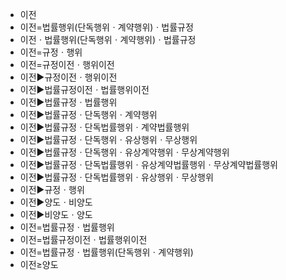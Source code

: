 - 이전
- 이전=법률행위(단독행위ㆍ계약행위)ㆍ법률규정
- 이전ㆍ법률행위(단독행위ㆍ계약행위)ㆍ법률규정
- 이전=규정ㆍ행위
- 이전=규정이전ㆍ행위이전
- 이전▶️규정이전ㆍ행위이전
- 이전▶️법률규정이전ㆍ법률행위이전
- 이전▶️법률규정ㆍ법률행위
- 이전▶️법률규정ㆍ단독행위ㆍ계약행위
- 이전▶️법률규정ㆍ단독법률행위ㆍ계약법률행위
- 이전▶️법률규정ㆍ단독행위ㆍ유상행위ㆍ무상행위
- 이전▶️법률규정ㆍ단독행위ㆍ유상계약행위ㆍ무상계약행위
- 이전▶️법률규정ㆍ단독법률행위ㆍ유상계약법률행위ㆍ무상계약법률행위
- 이전▶️법률규정ㆍ단독법률행위ㆍ유상행위ㆍ무상행위
- 이전▶️규정ㆍ행위
- 이전▶️양도ㆍ비양도
- 이전▶️비양도ㆍ양도
- 이전=법률규정ㆍ법률행위
- 이전=법률규정이전ㆍ법률행위이전
- 이전=법률규정ㆍ법률행위(단독행위ㆍ계약행위)
- 이전≥양도